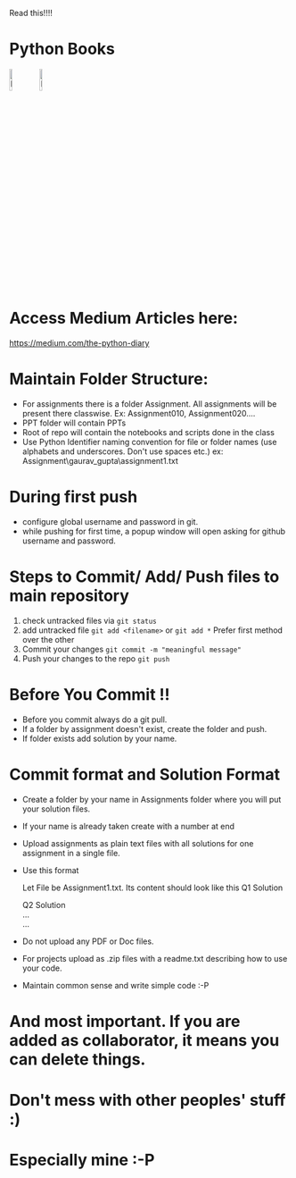 Read this!!!!

# Python Books  
<img src="https://covers.oreillystatic.com/images/0636920028154/lrg.jpg" width="10%" alt="Learning Python"/>  
<img src="https://www.oreilly.com/library/cover/9781491919521/250w/" width="10%" alt="Head First Python"/>  

# Access Medium Articles here:
https://medium.com/the-python-diary

# Maintain Folder Structure:
- For assignments there is a folder Assignment. All assignments will be present there classwise.
  Ex: Assignment010, Assignment020....
- PPT folder will contain PPTs 
- Root of repo will contain the notebooks and scripts done in the class
- Use Python Identifier naming convention for file or folder names (use alphabets and underscores. Don't use spaces etc.)
  ex: Assignment\gaurav_gupta\assignment1.txt

# During first push
- configure global username and password in git.
- while pushing for first time, a popup window will open asking for github username and password.

# Steps to Commit/ Add/ Push files to main repository 
1. check untracked files via `git status`
2. add untracked file `git add <filename>` or `git add *` Prefer first method over the other
3. Commit your changes `git commit -m "meaningful message"`
4. Push your changes to the repo `git push`

# Before You Commit !!
- Before you commit always do a git pull.
- If a folder by assignment doesn't exist, create the folder and push.
- If folder exists add solution by your name.

# Commit format and Solution Format
- Create a folder by your name in Assignments folder where you will put your solution files. 
- If your name is already taken create with a number at end
- Upload assignments as plain text files with all solutions for one assignment in a single file.
- Use this format
  
  Let File be Assignment1.txt. Its content should look like this 
  Q1
  Solution
  
  Q2
  Solution  
  ...  
  ...  


- Do not upload any PDF or Doc files.
- For projects upload as .zip files with a readme.txt describing how to use your code.
- Maintain common sense and write simple code :-P


# And most important. If you are added as collaborator, it means you can delete things. 
# Don't mess with other peoples' stuff :)
# Especially mine :-P

